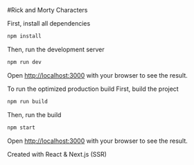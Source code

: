 #Rick and Morty Characters

First, install all dependencies

```bash
npm install
```

Then, run the development server
```bash
npm run dev
```
Open [http://localhost:3000](http://localhost:3000) with your browser to see the result.

To run the optimized production build
First, build the project
```bash
npm run build
```
Then, run the build
```bash
npm start
```
Open [http://localhost:3000](http://localhost:3000) with your browser to see the result.

Created with React & Next.js (SSR)